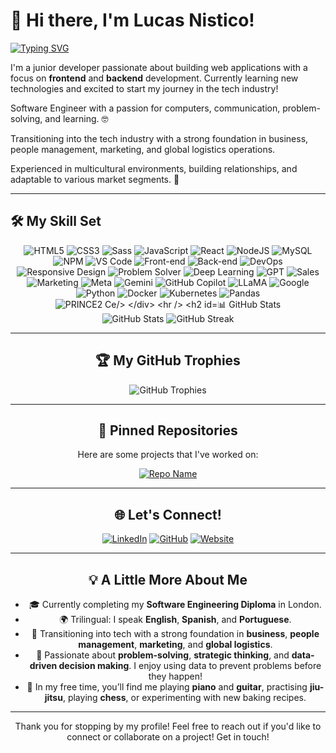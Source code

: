# 👋 Hi there, I'm Lucas Nistico!

[![Typing SVG](https://readme-typing-svg.herokuapp.com?font=Fira+Code&size=24&duration=4000&color=00C4CC&center=true&vCenter=true&width=600&lines=Junior+Developer+🌱;Data+Science+Enthusiast+📊;AI+Explorer+🤖;Problem+Solver+🧠;Software+Engineer+in+Training+👨‍💻;Strategic+Thinker+🧩;Creative+Inventor+💡;Team+Player+🤝;Always+Learning+🚀;Let's+Connect!+🌐)](https://git.io/typing-svg)


I'm a junior developer passionate about building web applications with a focus on **frontend** and **backend** development. Currently learning new technologies and excited to start my journey in the tech industry!

Software Engineer with a passion for computers, communication, problem-solving, and learning. 🤓

Transitioning into the tech industry with a strong foundation in business, people management, marketing, and global logistics operations.

Experienced in multicultural environments, building relationships, and adaptable to various market segments. 🌱

---

## 🛠️ My Skill Set

<div align="center">
    <img src="https://img.shields.io/badge/HTML5-%23E34F26.svg?style=for-the-badge&logo=html5&logoColor=white" alt="HTML5"/>
    <img src="https://img.shields.io/badge/CSS3-%231572B6.svg?style=for-the-badge&logo=css3&logoColor=white" alt="CSS3"/>
    <img src="https://img.shields.io/badge/Sass-%23CC6699.svg?style=for-the-badge&logo=sass&logoColor=white" alt="Sass"/>
    <img src="https://img.shields.io/badge/JavaScript-%23323330.svg?style=for-the-badge&logo=javascript&logoColor=%23F7DF1E" alt="JavaScript"/>
    <img src="https://img.shields.io/badge/React-%2361DAFB.svg?style=for-the-badge&logo=react&logoColor=white" alt="React"/>
    <img src="https://img.shields.io/badge/Node.js-%2343853D.svg?style=for-the-badge&logo=node.js&logoColor=white" alt="NodeJS"/>
    <img src="https://img.shields.io/badge/MySQL-%234479A1.svg?style=for-the-badge&logo=mysql&logoColor=white" alt="MySQL"/>
    <img src="https://img.shields.io/badge/NPM-%23CB3837.svg?style=for-the-badge&logo=npm&logoColor=white" alt="NPM"/>
    <img src="https://img.shields.io/badge/VS%20Code-%23007ACC.svg?style=for-the-badge&logo=visual-studio-code&logoColor=white" alt="VS Code"/>
    <img src="https://img.shields.io/badge/Frontend-%23FF5733.svg?style=for-the-badge&logo=appveyor" alt="Front-end"/>
    <img src="https://img.shields.io/badge/Backend-%230A66C2.svg?style=for-the-badge&logo=appveyor" alt="Back-end"/>
    <img src="https://img.shields.io/badge/DevOps-%23039BE5.svg?style=for-the-badge&logo=appveyor" alt="DevOps"/>
    <img src="https://img.shields.io/badge/Responsive%20Design-%234CAF50.svg?style=for-the-badge&logo=appveyor" alt="Responsive Design"/>
    <img src="https://img.shields.io/badge/Problem%20Solver-%23FF7F50.svg?style=for-the-badge&logo=appveyor" alt="Problem Solver"/>
    <img src="https://img.shields.io/badge/Deep%20Learning-%2320232a.svg?style=for-the-badge&logo=deeplearningdotai&logoColor=white" alt="Deep Learning"/>
    <img src="https://img.shields.io/badge/GPT-%2300A67E.svg?style=for-the-badge&logo=openai&logoColor=white" alt="GPT"/>
    <img src="https://img.shields.io/badge/Sales-%23FF6F00.svg?style=for-the-badge&logo=salesforce&logoColor=white" alt="Sales"/>
    <img src="https://img.shields.io/badge/Marketing-%231DA1F2.svg?style=for-the-badge&logo=marketo&logoColor=white" alt="Marketing"/>
    <img src="https://img.shields.io/badge/Meta-%230076D6.svg?style=for-the-badge&logo=meta&logoColor=white" alt="Meta"/>
    <img src="https://img.shields.io/badge/Gemini-%233B82F6.svg?style=for-the-badge&logo=gemini&logoColor=white" alt="Gemini"/>
    <img src="https://img.shields.io/badge/GitHub%20Copilot-%2312100E.svg?style=for-the-badge&logo=github&logoColor=white&labelColor=blue" alt="GitHub Copilot"/>
    <img src="https://img.shields.io/badge/LLaMA-%230076D6.svg?style=for-the-badge&logo=meta&logoColor=white" alt="LLaMA"/>
    <img src="https://img.shields.io/badge/Google-%234285F4.svg?style=for-the-badge&logo=google&logoColor=white" alt="Google"/>
    <img src="https://img.shields.io/badge/Python-%233776AB.svg?style=for-the-badge&logo=python&logoColor=white" alt="Python"/>
    <img src="https://img.shields.io/badge/Docker-%232496ED.svg?style=for-the-badge&logo=docker&logoColor=white" alt="Docker"/>
    <img src="https://img.shields.io/badge/Kubernetes-%23326CE5.svg?style=for-the-badge&logo=kubernetes&logoColor=white" alt="Kubernetes"/>
    <img src="https://img.shields.io/badge/Pandas-%23150458.svg?style=for-the-badge&logo=pandas&logoColor=white" alt="Pandas"/>
    <img src="https://img.shields.io/badge/PRINCE2-%23004880.svg?style=for-the-badge&logo=apacherocketmq&logoColor=white" alt="PRINCE2 Ce/>
        
</div>



---

## 📊 GitHub Stats

<div align="center">
  <img src="https://github-readme-stats.vercel.app/api?username=Lucasnistico&show_icons=true&theme=transparent&hide=stars&count_private=true" alt="GitHub Stats"/>
  <img src="https://github-readme-streak-stats.herokuapp.com/?user=Lucasnistico&theme=transparent" alt="GitHub Streak"/>
</div>

---

## 🏆 My GitHub Trophies

<div align="center">
  <img src="https://github-profile-trophy.vercel.app/?username=Lucasnistico&theme=onedark&row=1&no-frame=true&margin-w=15" alt="GitHub Trophies"/>
</div>

---

## 📌 Pinned Repositories

Here are some projects that I've worked on:

[![Repo Name](https://github-readme-stats.vercel.app/api/pin/?username=Lucasnistico&repo=REPO_NAME&theme=transparent)](https://github.com/Lucasnistico/REPO_NAME)

---

## 🌐 Let's Connect!

[![LinkedIn](https://img.shields.io/badge/LinkedIn-%230A66C2.svg?style=for-the-badge&logo=linkedin&logoColor=white)](https://linkedin.com/in/lucasnistico)
[![GitHub](https://img.shields.io/badge/GitHub-%2312100E.svg?style=for-the-badge&logo=github&logoColor=white)](https://github.com/Lucsnistico)
[![Website](https://img.shields.io/badge/Website-%23000000.svg?style=for-the-badge&logo=About.me&logoColor=white)](https://www.lucasnistico.com)


---

## 💡 A Little More About Me

- 🎓 Currently completing my **Software Engineering Diploma** in London.
- 🌍 Trilingual: I speak **English**, **Spanish**, and **Portuguese**.
- 💼 Transitioning into tech with a strong foundation in **business**, **people management**, **marketing**, and **global logistics**.
- 🧠 Passionate about **problem-solving**, **strategic thinking**, and **data-driven decision making**. I enjoy using data to prevent problems before they happen!
- 🎸 In my free time, you’ll find me playing **piano** and **guitar**, practising **jiu-jitsu**, playing **chess**, or experimenting with new baking recipes.

---

Thank you for stopping by my profile! Feel free to reach out if you'd like to connect or collaborate on a project! Get in touch!

